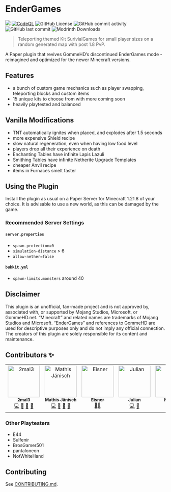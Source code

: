 # EnderGames

![](https://tokei.rs/b1/github/2mal3/EnderGames?category=code) [![CodeQL](https://github.com/2mal3/EnderGames/actions/workflows/codeql.yaml/badge.svg)](https://github.com/2mal3/EnderGames/actions/workflows/codeql.yaml) ![GitHub License](https://img.shields.io/github/license/2mal3/EnderGames?logo=github) ![GitHub commit activity](https://img.shields.io/github/commit-activity/m/2mal3/EnderGames?logo=github) ![GitHub last commit](https://img.shields.io/github/last-commit/2mal3/EnderGames?style=flat&logo=github) ![Modrinth Downloads](https://img.shields.io/modrinth/dt/CHztyFRI?logo=modrinth)

> Teleporting themed Kit SurivialGames for small player sizes on a random generated map with post 1.8 PvP.

A Paper plugin that revives GommeHD’s discontinued EnderGames mode - reimagined and optimized for the newer Minecraft
versions.

## Features

- a bunch of custom game mechanics such as player swapping, teleporting blocks and custom items
- 15 unique kits to choose from with more coming soon
- heavily playtested and balanced

## Vanilla Modifications

- TNT automatically ignites when placed, and explodes after 1.5 seconds
- more expensive Shield recipe
- slow natural regeneration, even when having low food level
- players drop all their experience on death
- Enchanting Tables have infinite Lapis Lazuli
- Smithing Tables have infinite Netherite Upgrade Templates
- cheaper Anvil recipe
- items in Furnaces smelt faster

## Using the Plugin

Install the plugin as usual on a Paper Server for Minecraft 1.21.8 of your choice. It is advisable to use a new world,
as this can be damaged by the game.

### Recommended Server Settings

#### `server.properties`

- `spawn-protection=0`
- `simulation-distance` > 6
- `allow-nether=false`

#### `bukkit.yml`

- `spawn-limits.monsters` around 40

## Disclaimer

This plugin is an unofficial, fan-made project and is not approved by, associated with, or supported by Mojang Studios,
Microsoft, or GommeHD.net. “Minecraft” and related names are trademarks of Mojang Studios and Microsoft. “EnderGames”
and references to GommeHD are used for descriptive purposes only and do not imply any official connection. The creators
of this plugin are solely responsible for its content and maintenance.

## Contributors ✨

<!-- ALL-CONTRIBUTORS-LIST:START - Do not remove or modify this section -->
<!-- prettier-ignore-start -->
<!-- markdownlint-disable -->
<table>
  <tbody>
    <tr>
      <td align="center" valign="top" width="14.28%"><a href="https://github.com/2mal3"><img src="https://avatars.githubusercontent.com/u/56305732?v=4?s=100" width="100px;" alt="2mal3"/><br /><sub><b>2mal3</b></sub></a><br /><a href="https://github.com/2mal3/EnderGames/commits?author=2mal3" title="Code">💻</a> <a href="https://github.com/2mal3/EnderGames/commits?author=2mal3" title="Documentation">📖</a> <a href="#ideas-2mal3" title="Ideas, Planning, & Feedback">🤔</a> <a href="#userTesting-2mal3" title="User Testing">📓</a></td>
      <td align="center" valign="top" width="14.28%"><a href="https://github.com/MCsharerGIT"><img src="https://avatars.githubusercontent.com/u/98043315?v=4?s=100" width="100px;" alt="Mathis Jänisch"/><br /><sub><b>Mathis Jänisch</b></sub></a><br /><a href="https://github.com/2mal3/EnderGames/commits?author=MCsharerGIT" title="Code">💻</a> <a href="#ideas-MCsharerGIT" title="Ideas, Planning, & Feedback">🤔</a> <a href="#userTesting-MCsharerGIT" title="User Testing">📓</a> <a href="https://github.com/2mal3/EnderGames/commits?author=MCsharerGIT" title="Documentation">📖</a></td>
      <td align="center" valign="top" width="14.28%"><a href="https://github.com/EisnerCode"><img src="https://avatars.githubusercontent.com/u/100302756?v=4?s=100" width="100px;" alt="Eisner"/><br /><sub><b>Eisner</b></sub></a><br /><a href="#mentoring-EisnerCode" title="Mentoring">🧑‍🏫</a></td>
      <td align="center" valign="top" width="14.28%"><a href="https://github.com/6mal7"><img src="https://avatars.githubusercontent.com/u/184911647?v=4?s=100" width="100px;" alt="Julian"/><br /><sub><b>Julian</b></sub></a><br /><a href="https://github.com/2mal3/EnderGames/commits?author=6mal7" title="Code">💻</a> <a href="#ideas-6mal7" title="Ideas, Planning, & Feedback">🤔</a></td>
      <td align="center" valign="top" width="14.28%"><a href="https://github.com/Nonkki"><img src="https://avatars.githubusercontent.com/u/213216737?v=4?s=100" width="100px;" alt="Nonkki"/><br /><sub><b>Nonkki</b></sub></a><br /><a href="#content-Nonkki" title="Content">🖋</a></td>
    </tr>
  </tbody>
</table>

<!-- markdownlint-restore -->
<!-- prettier-ignore-end -->

<!-- ALL-CONTRIBUTORS-LIST:END -->

### Other Playtesters

- E44
- Sulfenir
- BrosGamer501
- pantaloneon
- NotWhiteHand

## Contributing

See [CONTRIBUTING.md](/CONTRIBUTING.md).
